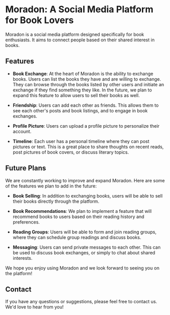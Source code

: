 # Moradon: A Social Media Platform for Book Lovers

Moradon is a social media platform designed specifically for book enthusiasts. It aims to connect people based on their shared interest in books.

## Features

- **Book Exchange**: At the heart of Moradon is the ability to exchange books. Users can list the books they have and are willing to exchange. They can browse through the books listed by other users and initiate an exchange if they find something they like. In the future, we plan to expand this feature to allow users to sell their books as well.

- **Friendship**: Users can add each other as friends. This allows them to see each other's posts and book listings, and to engage in book exchanges.

- **Profile Picture**: Users can upload a profile picture to personalize their account.
  
- **Timeline**: Each user has a personal timeline where they can post pictures or text. This is a great place to share thoughts on recent reads, post pictures of book covers, or discuss literary topics.

## Future Plans

We are constantly working to improve and expand Moradon. Here are some of the features we plan to add in the future:

- **Book Selling**: In addition to exchanging books, users will be able to sell their books directly through the platform.

- **Book Recommendations**: We plan to implement a feature that will recommend books to users based on their reading history and preferences.

- **Reading Groups**: Users will be able to form and join reading groups, where they can schedule group readings and discuss books.
  
- **Messaging**: Users can send private messages to each other. This can be used to discuss book exchanges, or simply to chat about shared interests.

We hope you enjoy using Moradon and we look forward to seeing you on the platform!

## Contact

If you have any questions or suggestions, please feel free to contact us. We'd love to hear from you!
